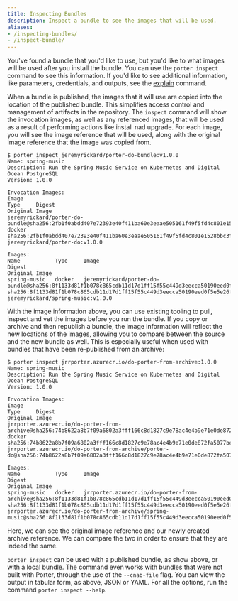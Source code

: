 ```yaml
---
title: Inspecting Bundles
description: Inspect a bundle to see the images that will be used.
aliases:
- /inspecting-bundles/
- /inspect-bundle/
---
```


You've found a bundle that you'd like to use, but you'd like to what images will be used after you install the bundle. You can use the `porter inspect` command to see this information. If you'd like to see additional information, like parameters, credentials, and outputs, see the [explain](/references/file-formats/) command.

When a bundle is published, the images that it will use are copied into the location of the published bundle. This simplifies access control and management of artifacts in the repository. The `inspect` command will show the invocation images, as well as any referenced images, that will be used as a result of performing actions like install nad upgrade. For each image, you will see the image reference that will be used, along with the original image reference that the image was copied from.

```console
$ porter inspect jeremyrickard/porter-do-bundle:v1.0.0
Name: spring-music
Description: Run the Spring Music Service on Kubernetes and Digital Ocean PostgreSQL
Version: 1.0.0

Invocation Images:
Image                                                                                                    Type     Digest                                                                    Original Image
jeremyrickard/porter-do-bundle@sha256:2fb1f0abdd407e72393e40f411ba60e3eaae505161f49f5fd4c801e1528bbc3f   docker   sha256:2fb1f0abdd407e72393e40f411ba60e3eaae505161f49f5fd4c801e1528bbc3f   jeremyrickard/porter-do:v1.0.0

Images:
Name           Type     Image                                                                                                    Digest                                                                    Original Image
spring-music   docker   jeremyrickard/porter-do-bundle@sha256:8f1133d81f1b078c865cdb11d17d1ff15f55c449d3eecca50190eed0f5e5e26f   sha256:8f1133d81f1b078c865cdb11d17d1ff15f55c449d3eecca50190eed0f5e5e26f   jeremyrickard/spring-music:v1.0.0
```

With the image information above, you can use existing tooling to pull, inspect and vet the images before you run the bundle. If you copy or archive and then republish a bundle, the image information will reflect the new locations of the images, allowing you to compare between the source and the new bundle as well. This is especially useful when used with bundles that have been re-published from an archive:

```console
$ porter inspect jrrporter.azurecr.io/do-porter-from-archive:1.0.0
Name: spring-music
Description: Run the Spring Music Service on Kubernetes and Digital Ocean PostgreSQL
Version: 1.0.0

Invocation Images:
Image                                                                                                                 Type     Digest                                                                    Original Image
jrrporter.azurecr.io/do-porter-from-archive@sha256:74b8622a8b7f09a6802a3fff166c8d1827c9e78ac4e4b9e71e0de872fa5077be   docker   sha256:74b8622a8b7f09a6802a3fff166c8d1827c9e78ac4e4b9e71e0de872fa5077be   jrrporter.azurecr.io/do-porter-from-archive/porter-do@sha256:74b8622a8b7f09a6802a3fff166c8d1827c9e78ac4e4b9e71e0de872fa5077be

Images:
Name           Type     Image                                                                                                                 Digest                                                                    Original Image
spring-music   docker   jrrporter.azurecr.io/do-porter-from-archive@sha256:8f1133d81f1b078c865cdb11d17d1ff15f55c449d3eecca50190eed0f5e5e26f   sha256:8f1133d81f1b078c865cdb11d17d1ff15f55c449d3eecca50190eed0f5e5e26f   jrrporter.azurecr.io/do-porter-from-archive/spring-music@sha256:8f1133d81f1b078c865cdb11d17d1ff15f55c449d3eecca50190eed0f5e5e26f
```

Here, we can see the original image reference and our newly created archive reference. We can compare the two in order to ensure that they are indeed the same.

`porter inspect` can be used with a published bundle, as show above, or with a local bundle. The command even works with bundles that were not built with Porter, through the use of the `--cnab-file` flag. You can view the output in tabular form, as above, JSON or YAML. For all the options, run the command `porter inspect --help`.
